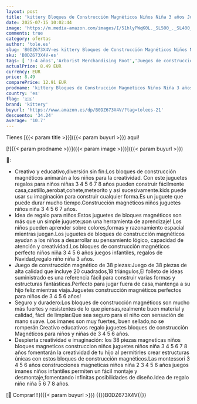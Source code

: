 ```yaml
---
layout: post
title: 'kittery Bloques de Construcción Magnéticos Niños Niña 3 años Juguetes de Construcciones Magneticas Creativo Educativos Regalo Juguete para Niños Niñas 3 4 5 6 7 8 Años Cumpleaños Navidad Regalo'
date: 2025-07-15 10:02:44
image: 'https://m.media-amazon.com/images/I/51hlyPWqK0L._SL500_._SL400_.jpg'
comments: true
category: ofertas
author: 'tole.es'
slug: 'B0DZ673X4V-es kittery Bloques de Construcción Magnéticos Niños Niña 3...'
sku: 'B0DZ673X4V-es'
tags: [ '3-4 años','Arborist Merchandising Root','Juegos de construcción para niños','Juguetes','Juguetes y juegos','Self Service','Sets de construcción magnéticas','Special Features Stores','b6d17eda-2c26-45ed-a098-453a9f96e839_0','b6d17eda-2c26-45ed-a098-453a9f96e839_1801','kittery','navidad','🇪🇸', ]
actualPrice: 8.49 EUR
currency: EUR
price: 8.49
comparePrice: 12.91 EUR
prodname: 'kittery Bloques de Construcción Magnéticos Niños Niña 3 años Juguetes de Construcciones Magneticas Creativo Educativos Regalo Juguete para Niños Niñas 3 4 5 6 7 8 Años Cumpleaños Navidad Regalo'
country: 'es'
flag: '🇪🇸'
brand: 'kittery'
buyurl: 'https://www.amazon.es/dp/B0DZ673X4V/?tag=tolees-21'
descuento: '34.24'
average: '10.7'
---
```


Tienes [{{< param title >}}]({{< param buyurl >}}) aqui!

[![{{< param prodname >}}]({{< param image >}})]({{< param buyurl >}})

🔎:

- Creativo y educativo,diversión sin fin:Los bloques de construcción magnéticos animarán a los niños para la creatividad. Con este juguetes regalos para niños niñas 3 4 5 6 7 8 años pueden construir fácilmente casa,castillo,aerobat,cohete,meteorito y así sucesivamente.kids puede usar su imaginación para construir cualquier forma.Es un juguete que puede durar mucho tiempo.Construcción magnéticos niños juguetes niños niña 3 4 5 6 7 años.
- Idea de regalo para niños:Estos juguetes de bloques magnéticos son más que un simple juguete:¡son una herramienta de aprendizaje! Los niños pueden aprender sobre colores,formas y razonamiento espacial mientras juegan.Los juguetes de bloques de construcción magnéticos ayudan a los niños a desarrollar su pensamiento lógico, capacidad de atención y creatividad.Los bloques de construcción magnéticos perfecto niños niña 3 4 5 6 años juegos infantiles, regalos de Navidad,regalo niño niña 3 años.
- Juego de construcción magnético de 38 piezas:Juego de 38 piezas de alta calidad que incluye 20 cuadrados,18 triángulos,El folleto de ideas suministrado es una referencia fácil para construir varias formas y estructuras fantásticas.Perfecto para jugar fuera de casa,mantenga a su hijo feliz mientras viaja.Juguetes construcción magnéticos perfectos para niños de 3 4 5 6 años!
- Seguro y duradero:Los bloques de construcción magnéticos son mucho más fuertes y resistentes de lo que piensas,realmente buen material y calidad, fácil de limpiar.Que sea seguro para el niño con sensación de mano suave. Los imanes son muy fuertes, buen sellado,no se romperán.Creativo educativos regalo juguetes bloques de construcción Magnéticos para niños y niñas de 3 4 5 6 años.
- Despierta creatividad e imaginación: los 38 piezas magneticas niños bloques magneticos construccion niños juguetes niños niña 3 4 5 6 7 8 años fomentarán la creatividad de tu hijo al permitirles crear estructuras únicas con estos bloques de construcción magnéticos.Las montessori 3 4 5 6 años construcciones magneticas niños niña 2 3 4 5 6 años juegos imanes niños infantiles permiten un fácil montaje y desmontaje,fomentando infinitas posibilidades de diseño.Idea de regalo niño niña 5 6 7 8 años.

[🛒 Comprar!!!]({{< param buyurl >}})
{{<world>}}B0DZ673X4V{{</world>}}
